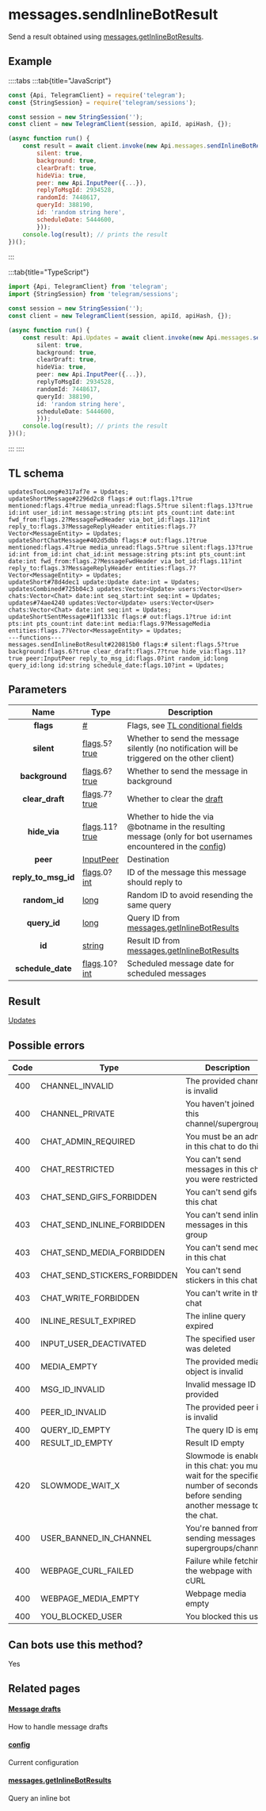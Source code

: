# messages.sendInlineBotResult

Send a result obtained using [messages.getInlineBotResults](https://core.telegram.org/method/messages.getInlineBotResults).

## Example

::::tabs
:::tab{title="JavaScript"}

```js
const {Api, TelegramClient} = require('telegram');
const {StringSession} = require('telegram/sessions');

const session = new StringSession('');
const client = new TelegramClient(session, apiId, apiHash, {});

(async function run() {
    const result = await client.invoke(new Api.messages.sendInlineBotResult({
		silent: true,
		background: true,
		clearDraft: true,
		hideVia: true,
		peer: new Api.InputPeer({...}),
		replyToMsgId: 2934528,
		randomId: 7448617,
		queryId: 388190,
		id: 'random string here',
		scheduleDate: 5444600,
		}));
    console.log(result); // prints the result
})();

```

:::

:::tab{title="TypeScript"}

```ts
import {Api, TelegramClient} from 'telegram';
import {StringSession} from 'telegram/sessions';

const session = new StringSession('');
const client = new TelegramClient(session, apiId, apiHash, {});

(async function run() {
    const result: Api.Updates = await client.invoke(new Api.messages.sendInlineBotResult({
		silent: true,
		background: true,
		clearDraft: true,
		hideVia: true,
		peer: new Api.InputPeer({...}),
		replyToMsgId: 2934528,
		randomId: 7448617,
		queryId: 388190,
		id: 'random string here',
		scheduleDate: 5444600,
		}));
    console.log(result); // prints the result
})();

```

:::
::::

## TL schema

```
updatesTooLong#e317af7e = Updates;
updateShortMessage#2296d2c8 flags:# out:flags.1?true mentioned:flags.4?true media_unread:flags.5?true silent:flags.13?true id:int user_id:int message:string pts:int pts_count:int date:int fwd_from:flags.2?MessageFwdHeader via_bot_id:flags.11?int reply_to:flags.3?MessageReplyHeader entities:flags.7?Vector<MessageEntity> = Updates;
updateShortChatMessage#402d5dbb flags:# out:flags.1?true mentioned:flags.4?true media_unread:flags.5?true silent:flags.13?true id:int from_id:int chat_id:int message:string pts:int pts_count:int date:int fwd_from:flags.2?MessageFwdHeader via_bot_id:flags.11?int reply_to:flags.3?MessageReplyHeader entities:flags.7?Vector<MessageEntity> = Updates;
updateShort#78d4dec1 update:Update date:int = Updates;
updatesCombined#725b04c3 updates:Vector<Update> users:Vector<User> chats:Vector<Chat> date:int seq_start:int seq:int = Updates;
updates#74ae4240 updates:Vector<Update> users:Vector<User> chats:Vector<Chat> date:int seq:int = Updates;
updateShortSentMessage#11f1331c flags:# out:flags.1?true id:int pts:int pts_count:int date:int media:flags.9?MessageMedia entities:flags.7?Vector<MessageEntity> = Updates;
---functions---
messages.sendInlineBotResult#220815b0 flags:# silent:flags.5?true background:flags.6?true clear_draft:flags.7?true hide_via:flags.11?true peer:InputPeer reply_to_msg_id:flags.0?int random_id:long query_id:long id:string schedule_date:flags.10?int = Updates;
```

## Parameters

|        Name         | Type                                                                                                                               | Description                                                                                                                                                  |
| :-----------------: | ---------------------------------------------------------------------------------------------------------------------------------- | ------------------------------------------------------------------------------------------------------------------------------------------------------------ |
|      **flags**      | [#](https://core.telegram.org/type/%23)                                                                                            | Flags, see [TL conditional fields](https://core.telegram.org/mtproto/TL-combinators#conditional-fields)                                                      |
|     **silent**      | [flags](https://core.telegram.org/mtproto/TL-combinators#conditional-fields).5?[true](https://core.telegram.org/constructor/true)  | Whether to send the message silently (no notification will be triggered on the other client)                                                                 |
|   **background**    | [flags](https://core.telegram.org/mtproto/TL-combinators#conditional-fields).6?[true](https://core.telegram.org/constructor/true)  | Whether to send the message in background                                                                                                                    |
|   **clear_draft**   | [flags](https://core.telegram.org/mtproto/TL-combinators#conditional-fields).7?[true](https://core.telegram.org/constructor/true)  | Whether to clear the [draft](https://core.telegram.org/api/drafts)                                                                                           |
|    **hide_via**     | [flags](https://core.telegram.org/mtproto/TL-combinators#conditional-fields).11?[true](https://core.telegram.org/constructor/true) | Whether to hide the via @botname in the resulting message (only for bot usernames encountered in the [config](https://core.telegram.org/constructor/config)) |
|      **peer**       | [InputPeer](https://core.telegram.org/type/InputPeer)                                                                              | Destination                                                                                                                                                  |
| **reply_to_msg_id** | [flags](https://core.telegram.org/mtproto/TL-combinators#conditional-fields).0?[int](https://core.telegram.org/type/int)           | ID of the message this message should reply to                                                                                                               |
|    **random_id**    | [long](https://core.telegram.org/type/long)                                                                                        | Random ID to avoid resending the same query                                                                                                                  |
|    **query_id**     | [long](https://core.telegram.org/type/long)                                                                                        | Query ID from [messages.getInlineBotResults](https://core.telegram.org/method/messages.getInlineBotResults)                                                  |
|       **id**        | [string](https://core.telegram.org/type/string)                                                                                    | Result ID from [messages.getInlineBotResults](https://core.telegram.org/method/messages.getInlineBotResults)                                                 |
|  **schedule_date**  | [flags](https://core.telegram.org/mtproto/TL-combinators#conditional-fields).10?[int](https://core.telegram.org/type/int)          | Scheduled message date for scheduled messages                                                                                                                |

## Result

[Updates](https://core.telegram.org/type/Updates)

## Possible errors

| Code | Type                         | Description                                                                                                                     |
| :--: | ---------------------------- | ------------------------------------------------------------------------------------------------------------------------------- |
| 400  | CHANNEL_INVALID              | The provided channel is invalid                                                                                                 |
| 400  | CHANNEL_PRIVATE              | You haven't joined this channel/supergroup                                                                                      |
| 400  | CHAT_ADMIN_REQUIRED          | You must be an admin in this chat to do this                                                                                    |
| 400  | CHAT_RESTRICTED              | You can't send messages in this chat, you were restricted                                                                       |
| 403  | CHAT_SEND_GIFS_FORBIDDEN     | You can't send gifs in this chat                                                                                                |
| 403  | CHAT_SEND_INLINE_FORBIDDEN   | You can't send inline messages in this group                                                                                    |
| 403  | CHAT_SEND_MEDIA_FORBIDDEN    | You can't send media in this chat                                                                                               |
| 403  | CHAT_SEND_STICKERS_FORBIDDEN | You can't send stickers in this chat.                                                                                           |
| 403  | CHAT_WRITE_FORBIDDEN         | You can't write in this chat                                                                                                    |
| 400  | INLINE_RESULT_EXPIRED        | The inline query expired                                                                                                        |
| 400  | INPUT_USER_DEACTIVATED       | The specified user was deleted                                                                                                  |
| 400  | MEDIA_EMPTY                  | The provided media object is invalid                                                                                            |
| 400  | MSG_ID_INVALID               | Invalid message ID provided                                                                                                     |
| 400  | PEER_ID_INVALID              | The provided peer id is invalid                                                                                                 |
| 400  | QUERY_ID_EMPTY               | The query ID is empty                                                                                                           |
| 400  | RESULT_ID_EMPTY              | Result ID empty                                                                                                                 |
| 420  | SLOWMODE_WAIT_X              | Slowmode is enabled in this chat: you must wait for the specified number of seconds before sending another message to the chat. |
| 400  | USER_BANNED_IN_CHANNEL       | You're banned from sending messages in supergroups/channels                                                                     |
| 400  | WEBPAGE_CURL_FAILED          | Failure while fetching the webpage with cURL                                                                                    |
| 400  | WEBPAGE_MEDIA_EMPTY          | Webpage media empty                                                                                                             |
| 400  | YOU_BLOCKED_USER             | You blocked this user                                                                                                           |

## Can bots use this method?

Yes

## Related pages

#### [Message drafts](https://core.telegram.org/api/drafts)

How to handle message drafts

#### [config](https://core.telegram.org/constructor/config)

Current configuration

#### [messages.getInlineBotResults](https://core.telegram.org/method/messages.getInlineBotResults)

Query an inline bot
